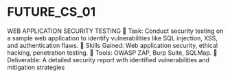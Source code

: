 # FUTURE_CS_01

WEB APPLICATION SECURITY TESTING
🔹 Task: Conduct security testing on a sample web application to identify
vulnerabilities like SQL injection, XSS, and authentication flaws.
🔹 Skills Gained: Web application security, ethical hacking, penetration testing.
🔹 Tools: OWASP ZAP, Burp Suite, SQLMap.
🔹 Deliverable: A detailed security report with identified vulnerabilities and
mitigation strategies
